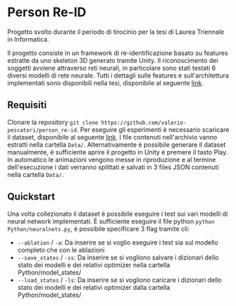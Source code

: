 # Person Re-ID
Progetto svolto durante il periodo di tirocinio per la tesi di Laurea Triennale in Informatica.

Il progetto consiste in un framework di re-identificazione basato su features estratte da uno skeleton 3D generato tramite Unity.
Il riconoscimento dei soggetti avviene attraverso reti neurali, in particolare sono stati testati 6 diversi modelli di rete neurale.
Tutti i dettagli sulle features e sull'architettura implementati sono disponibili nella tesi, disponibile al seguente [link](https://mega.nz/file/SMgUwbCJ#N4F3ho9f072BR4Yi3jA6_D2MoyZ4QjfcdkORLirLmVw).

## Requisiti
Clonare la repository `git clone https://github.com/valerio-pescatori/person_re-id`.
Per eseguire gli esperimenti è necessario scaricare il dataset, disponibile al seguente [link](https://mega.nz/file/nVJ2BY5I#s_RMEE3Wtt5zzKHnZYb6ljvNs4F3qNqqAeb0LK-6awM).
I file contenuti nell'archivio vanno estratti nella cartella `Data/`.
Alternativamente è possibile generare il dataset manualmente, è sufficiente aprire il progetto in Unity e premere il tasto Play.
In automatico le animazioni vengono messe in riproduzione e al termine dell'esecuzione i dati verranno splittati e salvati in 3 files JSON contenuti nella cartella `Data/`.

## Quickstart
Una volta collezionato il dataset è possibile eseguire i test sui vari modelli di neural network implementati.
È sufficiente eseguire il file python `python Python/neuralnets.py`, è possibile specificare 3 flag tramite cli:

- `--ablation` / `-a`: Da inserire se si voglio eseguire i test sia sul modello completo che con le ablazioni
- `--save_states` / `-ss`: Da inserire se si vogliono salvare i dizionari dello stato dei modelli e dei relativi optimizer nella cartella Python/model_states/
- `--load_states` / `-ls`: Da inserire se si vogliono caricare i dizionari dello stato dei modelli e dei relativi optimizer dalla cartella Python/model_states/

